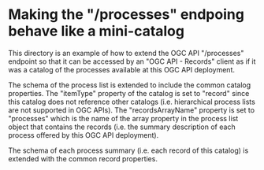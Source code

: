 # Making the "/processes" endpoing behave like a mini-catalog

This directory is an example of how to extend the OGC API "/processes" endpoint so that it can be accessed by an "OGC API - Records" client as if it was a catalog of the processes available at this OGC API deployment.

The schema of the process list is extended to include the common catalog properties.  The "itemType" property of the catalog is set to "record" since this catalog does not reference other catalogs (i.e. hierarchical process lists are not supported in OGC APIs).  The "recordsArrayName" property is set to "processes" which is the name of the array property in the process list object that contains the records (i.e. the summary description of each process offered by this OGC API deployment).

The schema of each process summary (i.e. each record of this catalog) is extended with the common record properties.
